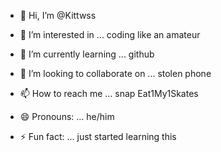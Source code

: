 - 👋 Hi, I’m @Kittwss
- 👀 I’m interested in ... coding like an amateur 
- 🌱 I’m currently learning ... github
- 💞️ I’m looking to collaborate on ... stolen phone
- 📫 How to reach me ... snap Eat1My1Skates 
  
- 😄 Pronouns: ... he/him 
- ⚡ Fun fact: ... just started learning this

<!---
Kittwss/Kittwss is a ✨ special ✨ repository because its `README.md` (this file) appears on your GitHub profile.
You can click the Preview link to take a look at your changes.
--->
